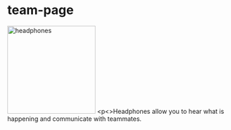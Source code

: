 # team-page
<style>
  .image1 {
    position:absolute; top:20%; left:5%;
  }
</style>

   <img class=".image1" src="https://www.stockvault.net/data/2016/03/17/188406/preview16.jpg" 
    alt="headphones"
      width="200px" Height="200px"/>
    <p<>Headphones allow you to hear what is happening and communicate with teammates.</p>
     
